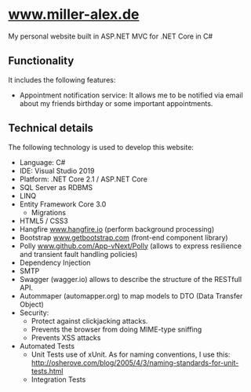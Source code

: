 www.miller-alex.de
============

My personal website built in ASP.NET MVC for .NET Core in C#

## Functionality

It includes the following features:

*  Appointment notification service: It allows me to be notified via email about my friends birthday or some important appointments.


## Technical details

The following technology is used to develop this website:

* Language: C#
* IDE: Visual Studio 2019
* Platform: .NET Core 2.1 / ASP.NET Core
* SQL Server as RDBMS
* LINQ
* Entity Framework Core 3.0
	* Migrations
* HTML5 / CSS3
* Hangfire www.hangfire.io (perform background processing)
* Bootstrap www.getbootstrap.com (front-end component library)
* Polly www.github.com/App-vNext/Polly (allows to express resilience and transient fault handling policies)
* Dependency Injection
* SMTP
* Swagger (wagger.io) allows to describe the structure of the RESTfull API.
* Autommaper (automapper.org) to map models to DTO (Data Transfer Object)
* Security: 
	* Protect against clickjacking attacks.
	* Prevents the browser from doing MIME-type sniffing
	* Prevents XSS attacks
* Automated Tests
	* Unit Tests use of xUnit. As for naming conventions, I use this: http://osherove.com/blog/2005/4/3/naming-standards-for-unit-tests.html
	* Integration Tests 